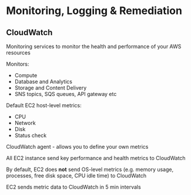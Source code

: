 # Monitoring, Logging & Remediation

## CloudWatch
Monitoring services to monitor the health and performance of your AWS resources

Monitors:
* Compute
* Database and Analytics
* Storage and Content Delivery
* SNS topics, SQS queues, API gateway etc

Default EC2 host-level metrics:

* CPU
* Network
* Disk
* Status check

CloudWatch agent - allows you to define your own metrics

All EC2 instance send key performance and health metrics to CloudWatch

By default, EC2 does **not** send OS-level metrics (e.g. memory usage, processes, free disk space, CPU idle time) to CloudWatch

EC2 sends metric data to CloudWatch in 5 min intervals

